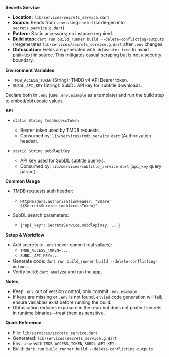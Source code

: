 **Secrets Service**

- **Location:** `lib/services/secrets_service.dart`
- **Source:** Reads from `.env` using `envied` (code‑gen into `secrets_service.g.dart`).
- **Pattern:** Static accessors; no instance required.
- **Build step:** `dart run build_runner build --delete-conflicting-outputs` (re)generates `lib/services/secrets_service.g.dart` after `.env` changes.
- **Obfuscation:** Fields are generated with `obfuscate: true` to avoid plain‑text in source. This mitigates casual scraping but is not a security boundary.

**Environment Variables**

- `TMDB_ACCESS_TOKEN` (String): TMDB v4 API Bearer token.
- `SUBDL_API_KEY` (String): SubDL API key for subtitle downloads.

Declare both in `.env` (use `.env.example` as a template) and run the build step to embed/obfuscate values.

**API**

- `static String tmdbAccessToken`
  - Bearer token used by TMDB requests.
  - Consumed by: `lib/services/tmdb_service.dart` (Authorization header).

- `static String subdlApiKey`
  - API key used for SubDL subtitle queries.
  - Consumed by: `lib/services/subtitle_service.dart` (`api_key` query param).

**Common Usage**

- TMDB requests auth header:
  - `HttpHeaders.authorizationHeader: "Bearer ${SecretsService.tmdbAccessToken}"`

- SubDL search parameters:
  - `{"api_key": SecretsService.subdlApiKey, ...}`

**Setup & Workflow**

- Add secrets to `.env` (never commit real values):
  - `TMDB_ACCESS_TOKEN=...`
  - `SUBDL_API_KEY=...`
- Generate code: `dart run build_runner build --delete-conflicting-outputs`.
- Verify build: `dart analyze` and run the app.

**Notes**

- Keep `.env` out of version control; only commit `.env.example`.
- If keys are missing or `.env` is not found, `envied` code generation will fail; ensure variables exist before running the build.
- Obfuscation reduces exposure in the repo but does not protect secrets in runtime binaries—treat them as sensitive.

**Quick Reference**

- File: `lib/services/secrets_service.dart`
- Generated: `lib/services/secrets_service.g.dart`
- Env: `.env` with `TMDB_ACCESS_TOKEN`, `SUBDL_API_KEY`
- Build: `dart run build_runner build --delete-conflicting-outputs`

